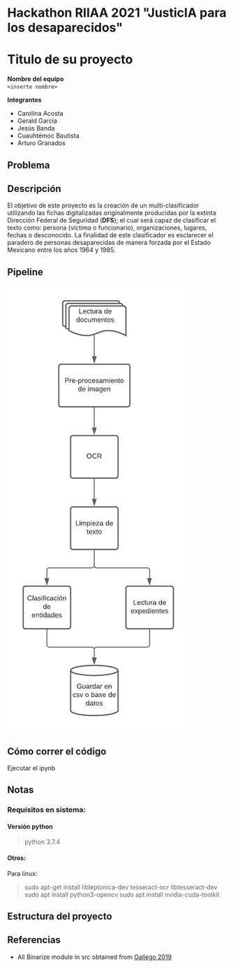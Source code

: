 # Hackathon RIIAA 2021 "JusticIA para los desaparecidos"

# Titulo de su proyecto

**Nombre del equipo**  
`<inserte nombre>`


**Integrantes**
* Carolina Acosta
* Gerald García
* Jesús Banda
* Cuauhtémoc Bautista
* Arturo Granados

## Problema


## Descripción

El objetivo de este proyecto es la creación de un multi-clasificador utilizando las fichas digitalizadas
originalmente producidas por la extinta Dirección Federal de Seguridad (**DFS**); el cual será capaz de 
clasificar el texto como: persona (víctima o funcionario), organizaciones, lugares, fechas o desconocido.
La finalidad de este clasificador es esclarecer el paradero de personas desaparecidas de manera forzada 
por el Estado Mexicano entre los años 1964 y 1985.


## Pipeline
![Pipeline](./imagenes/pipeline.png "Pipeline")

## Cómo correr el código
Ejecutar el ipynb

## Notas
### Requisitos en sistema:

#### Versión python
> python 3.7.4

#### Otros:
Para linux:
> sudo apt-get install libleptonica-dev tesseract-ocr libtesseract-dev
> sudo apt install python3-opencv
> sudo apt install nvidia-cuda-toolkit

## Estructura del proyecto

## Referencias
- All Binarize module in src obtained from [Gallego 2019](https://github.com/ajgallego/document-image-binarization) 

